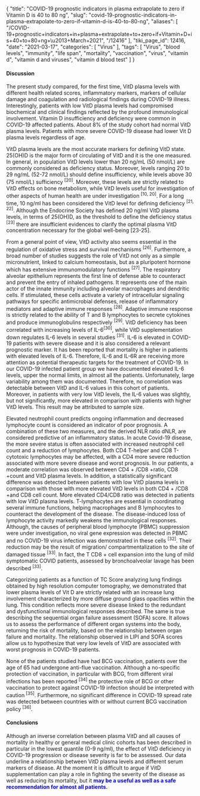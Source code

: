 {
    "title": "COVID-19 prognostic indicators in plasma extrapolate to zero if Vitamin D is 40 to 80 ng",
    "slug": "covid-19-prognostic-indicators-in-plasma-extrapolate-to-zero-if-vitamin-d-is-40-to-80-ng",
    "aliases": [
        "/COVID-19+prognostic+indicators+in+plasma+extrapolate+to+zero+if+Vitamin+D+is+40+to+80+ng+\u2013+March+2021",
        "/12416"
    ],
    "tiki_page_id": 12416,
    "date": "2021-03-17",
    "categories": [
        "Virus"
    ],
    "tags": [
        "Virus",
        "blood levels",
        "immunity",
        "life span",
        "mortality",
        "vaccination",
        "virus",
        "vitamin d",
        "vitamin d and viruses",
        "vitamin d blood test"
    ]
}


#### Discussion

The present study compared, for the first time, VitD plasma levels with different health related scores, inflammatory markers, markers of cellular damage and coagulation and radiological findings during COVID-19 illness. Interestingly, patients with low VitD plasma levels had compromised biochemical and clinical findings reflected by the profound immunological involvement. Vitamin D insufficiency and deficiency were common in COVID-19 affected patients. About 8% of the study cohort had normal VitD plasma levels. Patients with more severe COVID-19 disease had lower Vit D plasma levels regardless of age.

VitD plasma levels are the most accurate markers for defining VitD state. 25(OH)D is the major form of circulating of VitD and it is the one measured. In general, in population VitD levels lower than 20 ng/mL (50 nmol/L) are commonly considered as deficiency status. Moreover, levels ranging 20 to 29 ng/mL (52-72 nmol/L) should define insufficiency, while levels above 30 (75 nmol/L) sufficiency <sup>[20]</sup>. Moreover, these levels are strictly related to VitD effects on bone metabolism, while VitD levels useful for investigation of other aspects of human health are under investigation <sup>[10, 20]</sup>. For a long time, 10 ng/ml has been considered the VitD level for defining deficiency <sup>[21, 22]</sup>. Although the Endocrine Society has defined 20 ng/ml VitD plasma levels, in terms of 25(OH)D, as the threshold to define the deficiency status <sup>[23]</sup> there are insufficient evidences to clarify the optimal plasma VitD concentration necessary for the global well-being <span>[23-25]</span>.

From a general point of view, VitD activity also seems essential in the regulation of oxidative stress and survival mechanisms <sup>[26]</sup>. Furthermore, a broad number of studies suggests the role of VitD not only as a simple micronutrient, linked to calcium homeostasis, but as a pluripotent hormone which has extensive immunomodulatory functions <sup>[27]</sup>. The respiratory alveolar epithelium represents the first line of defense able to counteract and prevent the entry of inhaled pathogens. It represents one of the main actor of the innate immunity including alveolar macrophages and dendritic cells. If stimulated, these cells activate a variety of intracellular signaling pathways for specific antimicrobial defenses, release of inflammatory mediators and adaptive immune responses <sup>[28]</sup>. Adaptive immune response is strictly related to the ability of T and B lymphocytes to secrete cytokines and produce immunoglobulins respectively <sup>[29]</sup>. VitD deficiency has been correlated with increasing levels of IL-6<sup>[30]</sup>, while VitD supplementation down regulates IL-6 levels in several studies <sup>[31]</sup>. IL-6 is elevated in COVID-19 patients with severe disease and it is also considered a relevant prognostic marker. It has been reported that mortality is higher in patients with elevated levels of IL-6. Therefore, IL-6 and IL-6R are receiving more attention as potential therapeutic targets for the treatment of COVID-19. In our COVID-19 infected patient group we have documented elevated IL-6 levels, upper the normal limits, in almost all the patients. Unfortunately, large variability among them was documented. Therefore, no correlation was detectable between VitD and IL-6 values in this cohort of patients. Moreover, in patients with very low VitD levels, the IL-6 values was slightly, but not significantly, more elevated in comparison with patients with higher VitD levels. This result may be attributed to sample size.

Elevated neutrophil count predicts ongoing inflammation and decreased lymphocyte count is considered an indicator of poor prognosis. A combination of these two measures, and the derived NLR ratio dNLR, are considered predictive of an inflammatory status. In acute Covid-19 disease, the more severe status is often associated with increased neutrophil cell count and a reduction of lymphocytes. Both CD4 T-helper and CD8 T-cytotoxic lymphocytes may be affected, with a CD4 more severe reduction associated with more severe disease and worst prognosis. In our patients, a moderate correlation was observed between CD4 + /CD8 +ratio, CD8 +count and VitD plasma levels. In addition, a statistically significant difference was detected between patients with low VitD plasma levels in comparison with those with more elevated VitD levels in both CD4 + /CD8 +and CD8 cell count. More elevated CD4/CD8 ratio was detected in patients with low VitD plasma levels. T-lymphocytes are essential in coordinating several immune functions, helping macrophages and B lymphocytes to counteract the development of the disease. The disease-induced loss of lymphocyte activity markedly weakens the immunological responses. Although, the causes of peripheral blood lymphocyte (PBMC) suppression were under investigation, no viral gene expression was detected in PBMC and no COVID-19 virus infection was demonstrated in these cells <sup>[32]</sup>. Their reduction may be the result of migration/ compartmentalization to the site of damaged tissue <sup>[33]</sup>. In fact, the T CD8 + cell expansion into the lung of mild symptomatic COVID patients, assessed by bronchoalveolar lavage has been described <sup>[33]</sup>.

Categorizing patients as a function of TC Score analyzing lung findings obtained by high resolution computer tomography, we demonstrated that lower plasma levels of Vit D are strictly related with an increase lung involvement characterized by more diffuse ground glass opacities within the lung. This condition reflects more severe disease linked to the redundant and dysfunctional immunological responses described. The same is true describing the sequential organ failure assessment (SOFA) score. It allows us to assess the performance of different organ systems into the body, returning the risk of mortality, based on the relationship between organ failure and mortality. The relationship observed in LIPI and SOFA scores allow us to hypothesize that very low levels of VitD are associated with worst prognosis in COVID-19 patients.

None of the patients studied have had BCG vaccination, patients over the age of 65 had undergone anti-flue vaccination. Although a no-specific protection of vaccination, in particular with BCG, from different viral infections has been reported <sup>[34]</sup> the protective role of BCG or other vaccination to protect against COVID-19 infection should be interpreted with caution <sup>[35]</sup>. Furthermore, no significant difference in COVID-19 spread rate was detected between countries with or without current BCG vaccination policy <sup>[36]</sup>.

#### Conclusions

Although an inverse correlation between plasma VitD and all causes of mortality in healthy or general medical clinic cohorts has been described in particular in the lowest quantile (0-9 ng/ml), the effect of VitD deficiency in COVID-19 progression or disease severity is far to be assessed. Our data underline a relationship between VitD plasma levels and different serum markers of disease. At the moment it is difficult to argue if VitD supplementation can play a role in fighting the severity of the disease as well as reducing its mortality, but it  **<span style="color:#00F;">may be a useful as well as a safe recommendation for almost all patients</span>.** 

<!-- ~tc~ (alias(COVID-19 severity indicators in plasma extrapolate to zero if Vitamin D is 40 to 80 ng – March 2021)) ~/tc~ -->